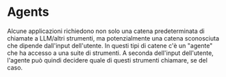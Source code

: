 # Agents

Alcune applicazioni richiedono non solo una catena predeterminata di chiamate a LLM/altri strumenti, ma potenzialmente una catena sconosciuta che dipende dall'input dell'utente. In questi tipi di catene c'è un "agente" che ha accesso a una suite di strumenti. A seconda dell'input dell'utente, l'agente può quindi decidere quale di questi strumenti chiamare, se del caso.
